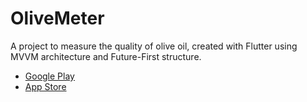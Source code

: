 # OliveMeter
A project to measure the quality of olive oil, created with Flutter using MVVM architecture and Future-First structure.

- [Google Play]()
- [App Store]()